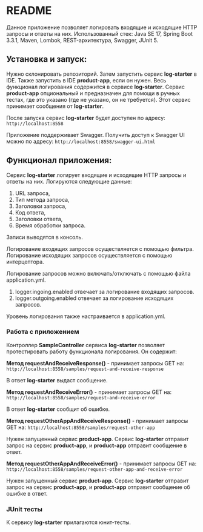 __README__
==========

Данное приложение позволяет логировать входящие и исходящие HTTP запросы и ответы на них.
Использованный стек: Java SE 17, Spring Boot 3.3.1, Maven, Lombok, REST-архитектура, Swagger, JUnit 5.

Установка и запуск:
-----------------------------------

Нужно склонировать репозиторий. Затем запустить сервис **log-starter** в IDE. Также запустить в IDE **product-app**, если он нужен. Весь функционал логирования содержится в сервисе **log-starter**. Сервис **product-app** опциональный и предназначен для помощи в ручных тестах, где это указано (где не указано, он не требуется). Этот сервис принимает сообщения от **log-starter**. 

После запуска сервис **log-starter** будет доступен по адресу:
```http://localhost:8558```

Приложение поддерживает Swagger. Получить доступ к Swagger UI можно по адресу:
```http://localhost:8558/swagger-ui.html```

Функционал приложения:
------------------------------------------

Сервис **log-starter** логирует входящие и исходящие HTTP запросы и ответы на них. Логируются следующие данные:
1. URL запроса,
2. Тип метода запроса,
3. Заголовки запроса,
4. Код ответа,
5. Заголовки ответа,
6. Время обработки запроса.

Записи выводятся в консоль.

Логирование входящих запросов осуществляется с помощью фильтра. Логирование исходящих запросов осуществляется с помощью интерцептора.

Логирование запросов можно включать/отключать с помощью файла application.yml.
1. logger.ingoing.enabled отвечает за логирование входящих запросов.
2. logger.outgoing.enabled отвечает за логирование исходящих запросов.

Уровень логирования также настраивается в application.yml.

### Работа с приложением 

Контроллер **SampleController** сервиса **log-starter** позволяет протестировать работу функционала логирования. Он содержит:

**Метод requestAndReceiveResponse()** - принимает запросы GET на:
```http://localhost:8558/samples/request-and-receive-response```

В ответ **log-starter** выдаст сообщение.

**Метод requestAndReceiveError()** - принимает запросы GET на:
```http://localhost:8558/samples/request-and-receive-error```

В ответ **log-starter** сообщит об ошибке.

**Метод requestOtherAppAndReceiveResponse()** - принимает запросы GET на:
```http://localhost:8558/samples/request-other-app```

Нужен запущенный сервис **product-app**. Сервис **log-starter** отправит запрос на сервис **product-app**, и **product-app** отправит сообщение в ответ.

**Метод requestOtherAppAndReceiveError()** - принимает запросы GET на:
```http://localhost:8558/samples/request-other-app-and-receive-error```

Нужен запущенный сервис **product-app**. Сервис **log-starter** отправит запрос на сервис **product-app**, и **product-app** отправит сообщение об ошибке в ответ.

### JUnit тесты

К сервису **log-starter** прилагаются юнит-тесты.